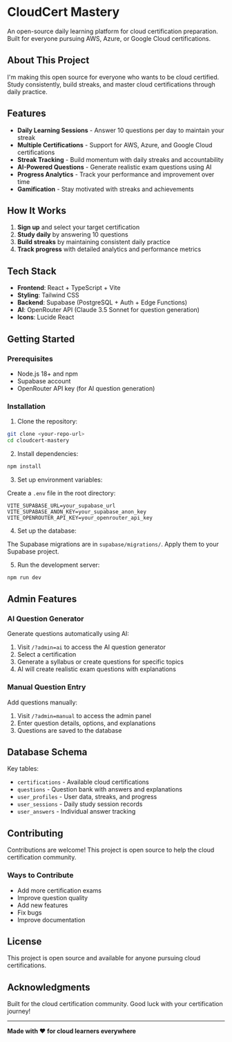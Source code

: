 # CloudCert Mastery

An open-source daily learning platform for cloud certification preparation. Built for everyone pursuing AWS, Azure, or Google Cloud certifications.

## About This Project

I'm making this open source for everyone who wants to be cloud certified. Study consistently, build streaks, and master cloud certifications through daily practice.

## Features

- **Daily Learning Sessions** - Answer 10 questions per day to maintain your streak
- **Multiple Certifications** - Support for AWS, Azure, and Google Cloud certifications
- **Streak Tracking** - Build momentum with daily streaks and accountability
- **AI-Powered Questions** - Generate realistic exam questions using AI
- **Progress Analytics** - Track your performance and improvement over time
- **Gamification** - Stay motivated with streaks and achievements

## How It Works

1. **Sign up** and select your target certification
2. **Study daily** by answering 10 questions
3. **Build streaks** by maintaining consistent daily practice
4. **Track progress** with detailed analytics and performance metrics

## Tech Stack

- **Frontend**: React + TypeScript + Vite
- **Styling**: Tailwind CSS
- **Backend**: Supabase (PostgreSQL + Auth + Edge Functions)
- **AI**: OpenRouter API (Claude 3.5 Sonnet for question generation)
- **Icons**: Lucide React

## Getting Started

### Prerequisites

- Node.js 18+ and npm
- Supabase account
- OpenRouter API key (for AI question generation)

### Installation

1. Clone the repository:
```bash
git clone <your-repo-url>
cd cloudcert-mastery
```

2. Install dependencies:
```bash
npm install
```

3. Set up environment variables:

Create a `.env` file in the root directory:
```env
VITE_SUPABASE_URL=your_supabase_url
VITE_SUPABASE_ANON_KEY=your_supabase_anon_key
VITE_OPENROUTER_API_KEY=your_openrouter_api_key
```

4. Set up the database:

The Supabase migrations are in `supabase/migrations/`. Apply them to your Supabase project.

5. Run the development server:
```bash
npm run dev
```

## Admin Features

### AI Question Generator

Generate questions automatically using AI:

1. Visit `/?admin=ai` to access the AI question generator
2. Select a certification
3. Generate a syllabus or create questions for specific topics
4. AI will create realistic exam questions with explanations

### Manual Question Entry

Add questions manually:

1. Visit `/?admin=manual` to access the admin panel
2. Enter question details, options, and explanations
3. Questions are saved to the database

## Database Schema

Key tables:
- `certifications` - Available cloud certifications
- `questions` - Question bank with answers and explanations
- `user_profiles` - User data, streaks, and progress
- `user_sessions` - Daily study session records
- `user_answers` - Individual answer tracking

## Contributing

Contributions are welcome! This project is open source to help the cloud certification community.

### Ways to Contribute

- Add more certification exams
- Improve question quality
- Add new features
- Fix bugs
- Improve documentation

## License

This project is open source and available for anyone pursuing cloud certifications.

## Acknowledgments

Built for the cloud certification community. Good luck with your certification journey!

---

**Made with ❤️ for cloud learners everywhere**
